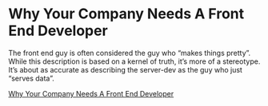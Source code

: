 # Why Your Company Needs A Front End Developer

The front end guy is often considered the guy who “makes things pretty”. While this description is based on a kernel of truth, it’s more of a stereotype. It’s about as accurate as describing the server-dev as the guy who just “serves data”.

[Why Your Company Needs A Front End Developer](http://clubajax.org/why-your-company-needs-a-front-end-developer/)